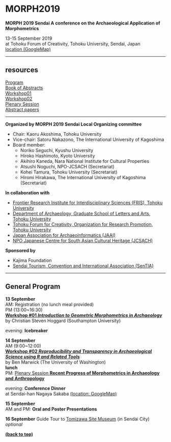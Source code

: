# MORPH2019
**MORPH 2019 Sendai A conference on the Archaeological Application of Morphometrics**  

13-15 September 2019  
at Tohoku Forum of Creativity, Tohoku University, Sendai, Japan  
[location (GoogleMap)](https://www.google.co.jp/maps/place/%E6%9D%B1%E5%8C%97%E5%A4%A7%E5%AD%A6+%E7%9F%A5%E3%81%AE%E5%89%B5%E5%87%BA%E3%82%BB%E3%83%B3%E3%82%BF%E3%83%BC/@38.2544253,140.8716935,17z/data=!4m5!3m4!1s0x0:0xac7d640da99c1a3d!8m2!3d38.2543654!4d140.8739452?hl=en&authuser=0)  
____

## resources  
[Program](#general-program)  
[Book of Abstracts](https://github.com/kotdijian/MORPH2019/blob/master/Abstract.pdf)  
[Workshop01](https://github.com/CSHoggard/-Morph2019)  
[Workshop02](https://github.com/benmarwick/2019-09-14-morph2019)  
[Plenary Session](https://github.com/kotdijian/MORPH2019/blob/master/plenary.md)  
[Abstract papers](https://github.com/kotdijian/MORPH2019/blob/master/Abstract_Papers.md)  
****

**Organized by MORPH 2019 Sendai Local Organizing committee**
- Chair:	Kaoru Akoshima, Tohoku University  
- Vice-chair: 	Satoru Nakazono, The International University of Kagoshima  
- Board member:
    - Noriko Seguchi, Kyushu University  
    - Hiroko Hashimoto, Kyoto University  
    - Akihiro Kaneda, Nara National Institute for Cultural Properties  
    - Atsushi Noguchi, NPO-JCSACH (Secretariat)  
    - Kohei Tamura, Tohoku University (Secretariat)  
    - Hiromi Hirakawa, The International University of Kagoshima (Secretariat)

**In collaboration with**  
- [Frontier Research Institute for Interdisciplinary Sciences (FRIS), Tohoku University](http://www.fris.tohoku.ac.jp/en/)  
- [Department of Archaeology, Graduate School of Letters and Arts, Tohoku University](https://www.sal.tohoku.ac.jp/en/research/specializations/lab/---id-16.html)  
- [Tohoku Forum for Creativity, Organization for Research Promotion, Tohoku University](http://www.tfc.tohoku.ac.jp/)  
- [Japan Association for Archaeoinformatics (JAAI)](https://www.archaeo-info.org/)  
- [NPO Japanese Centre for South Asian Cultural Heritage (JCSACH)](https://sites.google.com/site/npojcsach/)  

**Sponsored by**  
- Kajima Foundation  
- [Sendai Tourism, Convention and International Association (SenTIA)](https://www.sentia-sendai.jp/english-guide/)  
****

## General Program

**13 September**  
AM: Registration (no lunch meal provided)  
PM (13:00~16:30)  
[**Workshop #01 *Introduction to Geometric Morphometrics in Archaeology***](https://github.com/CSHoggard/-Morph2019)  
by Christian Steven Hoggard (Southampton University)  

evening: **Icebreaker**  

**14 September**  
AM (9:00~12:00)  
[**Workshop #02 *Reproducibility and Transparency in Archaeological Science using R and Related Tools***](https://github.com/benmarwick/2019-09-14-morph2019)  
by Ben Marwick (The University of Washington)  
**lunch**  
PM: [Plenary Session **Recent Progress of Morphometrics in Archaeology and Anthropology**](https://github.com/kotdijian/MORPH2019/blob/master/plenary.md)  

evening: **Conference Dinner**  
at Sendai-han Nagaya Sakaba [(location: GoogleMap)](https://www.google.co.jp/maps/place/%E4%BC%8A%E9%81%94%E8%97%A9%E9%95%B7%E5%B1%8B%E9%85%92%E5%A0%B4/@38.262835,140.8696084,17z/data=!3m1!4b1!4m5!3m4!1s0x5f8a283b39e416b1:0xc63a0e01518e102f!8m2!3d38.262835!4d140.871797?hl=en&authuser=0)

**15 September**  
AM and PM: **Oral and Poster Presentations**  

**16 September**
Guide Tour to [Tomizawa Site Museum](https://www.google.co.jp/maps/place/Sendai+City+Tomizawa+Site+Museum/@38.22285,140.8703573,17z/data=!3m1!4b1!4m5!3m4!1s0x5f8a26370a783d71:0xd9ba6189ffbab61c!8m2!3d38.22285!4d140.872546?hl=en&authuser=0) (in Sendai City) *optional*  

[**(back to top)**](#MORPH2019)
